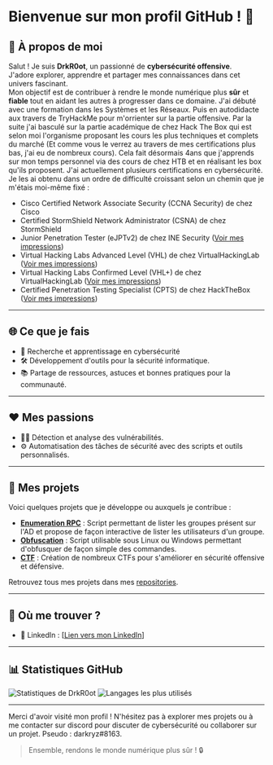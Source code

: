 # Bienvenue sur mon profil GitHub ! 👋

## 🚀 À propos de moi
Salut ! Je suis **DrkR0ot**, un passionné de **cybersécurité offensive**.  
J'adore explorer, apprendre et partager mes connaissances dans cet univers fascinant.  
Mon objectif est de contribuer à rendre le monde numérique plus **sûr** et **fiable** tout en aidant les autres à progresser dans ce domaine.
J'ai débuté avec une formation dans les Systèmes et les Réseaux. Puis en autodidacte aux travers de TryHackMe pour m'orrienter sur la partie offensive. 
Par la suite j'ai basculé sur la partie académique de chez Hack The Box qui est selon moi l'organisme proposant les cours les plus techniques et complets du marché (Et comme vous le verrez au travers de mes certifications plus bas, j'ai eu de nombreux cours). 
Cela fait désormais 4ans que j'apprends sur mon temps personnel via des cours de chez HTB et en réalisant les box qu'ils proposent.
J'ai actuellement plusieurs certifications en cybersécurité. Je les ai obtenu dans un ordre de difficulté croissant selon un chemin que je m'étais moi-même fixé :
- Cisco Certified Network Associate Security (CCNA Security) de chez Cisco 
- Certified StormShield Network Administrator (CSNA) de chez StormShield
- Junior Penetration Tester (eJPTv2) de chez INE Security ([Voir mes impressions](https://www.linkedin.com/feed/update/urn:li:activity:7020064853155282944?utm_source=share&utm_medium=member_desktop&rcm=ACoAACRK-8MBVF6Q2viJ1QWf5MWuQO-QGfp9r88))
- Virtual Hacking Labs Advanced Level (VHL) de chez VirtualHackingLab ([Voir mes impressions](https://www.linkedin.com/feed/update/urn:li:activity:7057730537964064768?utm_source=share&utm_medium=member_desktop&rcm=ACoAACRK-8MBVF6Q2viJ1QWf5MWuQO-QGfp9r88))
- Virtual Hacking Labs Confirmed Level (VHL+) de chez VirtualHackingLab ([Voir mes impressions](https://www.linkedin.com/feed/update/urn:li:activity:7086330235389898752?utm_source=share&utm_medium=member_desktop&rcm=ACoAACRK-8MBVF6Q2viJ1QWf5MWuQO-QGfp9r88))
- Certified Penetration Testing Specialist (CPTS) de chez HackTheBox ([Voir mes impressions](https://www.linkedin.com/posts/gregoire-durand-74ooo_certified-penetration-testing-specialist-activity-7170410937881989120-LzMT?utm_source=share&utm_medium=member_desktop&rcm=ACoAACRK-8MBVF6Q2viJ1QWf5MWuQO-QGfp9r88))

---

## 🌐 Ce que je fais
- 🔐 Recherche et apprentissage en cybersécurité 
- 🛠️ Développement d'outils pour la sécurité informatique.
- 📚 Partage de ressources, astuces et bonnes pratiques pour la communauté.

---

## ❤️ Mes passions
- 🕵️‍♂️ Détection et analyse des vulnérabilités.
- ⚙️ Automatisation des tâches de sécurité avec des scripts et outils personnalisés.

---

## 📂 Mes projets
Voici quelques projets que je développe ou auxquels je contribue :
- **[Enumeration RPC](https://github.com/DrkR0ot/Enumeration-RPC)** : Script permettant de lister les groupes présent sur l'AD et propose de façon interactive de lister les utilisateurs d'un groupe.
- **[Obfuscation](https://github.com/DrkR0ot/Obfuscation)** : Script utilisable sous Linux ou Windows permettant d'obfusquer de façon simple des commandes.
- **[CTF](https://github.com/DrkR0ot/CTF)** : Création de nombreux CTFs pour s'améliorer en sécurité offensive et défensive.

Retrouvez tous mes projets dans mes [repositories](https://github.com/DrkR0ot?tab=repositories).

---

## 🌟 Où me trouver ?
- 💬 LinkedIn : [[Lien vers mon LinkedIn](https://www.linkedin.com/in/gregoire-durand-74ooo/)]

---

## 📊 Statistiques GitHub
![Statistiques de DrkR0ot](https://github-readme-stats.vercel.app/api?username=DrkR0ot&show_icons=true&theme=dark)
![Langages les plus utilisés](https://github-readme-stats.vercel.app/api/top-langs/?username=DrkR0ot&layout=compact&theme=dark)

---

Merci d'avoir visité mon profil ! N'hésitez pas à explorer mes projets ou à me contacter sur discord pour discuter de cybersécurité ou collaborer sur un projet. Pseudo : darkryz#8163.  

> Ensemble, rendons le monde numérique plus sûr ! 🔒
